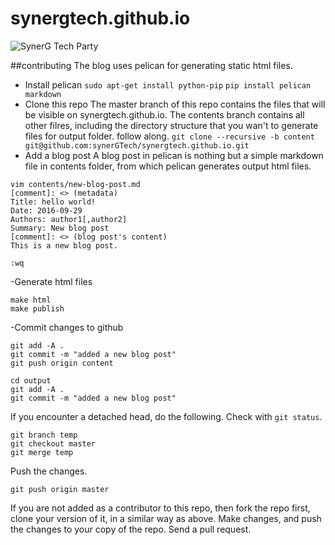 # synergtech.github.io
![SynerG Tech Party](https://cloud.githubusercontent.com/assets/1687568/18940459/027c5614-8626-11e6-95fc-8fef60eee9ca.png "synerG Tech Party")

##contributing
The blog uses pelican for generating static html files.
- Install pelican
```sudo apt-get install python-pip```
```pip install pelican markdown```
- Clone this repo
The master branch of this repo contains the files that will be visible on synergtech.github.io. The contents branch contains all other filres, including the directory structure that you wan't to generate files for output folder. follow along.
```git clone --recursive -b content git@github.com:synerGTech/synergtech.github.io.git```
- Add a blog post
A blog post in pelican is nothing but a simple markdown file in contents folder, from which pelican generates output html files.
```
vim contents/new-blog-post.md
[comment]: <> (metadata)
Title: hello world! 
Date: 2016-09-29
Authors: author1[,author2]
Summary: New blog post
[comment]: <> (blog post's content)
This is a new blog post.

:wq
```
-Generate html files
```
make html
make publish
```

-Commit changes to github
```
git add -A .
git commit -m "added a new blog post"
git push origin content

cd output
git add -A .
git commit -m "added a new blog post"
```
If you encounter a detached head, do the following. Check with ```git status```.
```
git branch temp
git checkout master
git merge temp
```
Push the changes.
```
git push origin master
```

If you are not added as a contributor to this repo, then fork the repo first, clone your version of it, in a similar way as above. Make changes, and push the changes to your copy of
the repo. Send a pull request.
